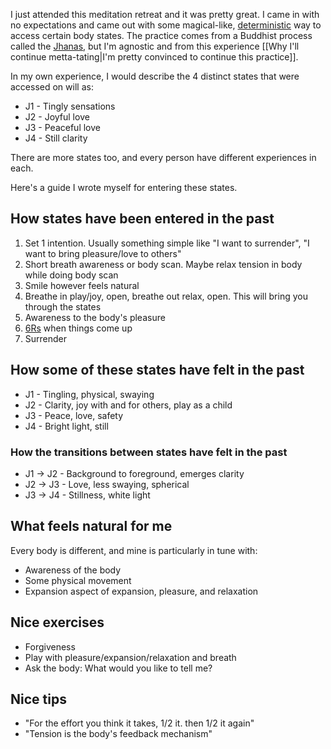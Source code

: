 I just attended this meditation retreat and it was pretty great. I came in with no expectations and came out with some magical-like, [deterministic](https://en.wikipedia.org/wiki/Deterministic_system) way to access certain body states. The practice comes from a Buddhist process called the [Jhanas](https://www.dhammawiki.com/index.php/9_Jhanas), but I'm agnostic and from this experience [[Why I'll continue metta-tating|I'm pretty convinced to continue this practice]].

In my own experience, I would describe the 4 distinct states that were accessed on will as:
- J1 - Tingly sensations
- J2 - Joyful love
- J3 - Peaceful love
- J4 - Still clarity

There are more states too, and every person have different experiences in each. 

Here's a guide I wrote myself for entering these states. 

## How states have been entered in the past
1. Set 1 intention. Usually something simple like "I want to surrender", "I want to bring pleasure/love to others"
2. Short breath awareness or body scan. Maybe relax tension in body while doing body scan
3. Smile however feels natural
4. Breathe in play/joy, open, breathe out relax, open. This will bring you through the states
5. Awareness to the body's pleasure
6. [6Rs](https://www.dhammasukha.org/the-6rs) when things come up
7. Surrender

## How some of these states have felt in the past
- J1 - Tingling, physical, swaying
- J2 - Clarity, joy with and for others, play as a child
- J3 - Peace, love, safety
- J4 - Bright light, still

### How the transitions between states have felt in the past
- J1 -> J2 - Background to foreground, emerges clarity
- J2 -> J3 - Love, less swaying, spherical
- J3 -> J4 - Stillness, white light

## What feels natural for me
Every body is different, and mine is particularly in tune with: 
- Awareness of the body
- Some physical movement
- Expansion aspect of expansion, pleasure, and relaxation

## Nice exercises
- Forgiveness
- Play with pleasure/expansion/relaxation and breath
- Ask the body: What would you like to tell me?

## Nice tips
- "For the effort you think it takes, 1/2 it. then 1/2 it again"
- "Tension is the body's feedback mechanism"

